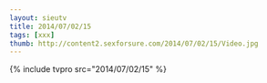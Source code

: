 ```yaml
--- 
layout: sieutv
title: 2014/07/02/15
tags: [xxx]
thumb: http://content2.sexforsure.com/2014/07/02/15/Video.jpg
---
```

{% include tvpro src="2014/07/02/15" %} 
